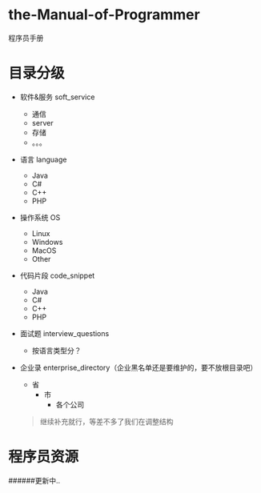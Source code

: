 # the-Manual-of-Programmer
程序员手册
# 目录分级

- 软件&服务     soft_service
    - 通信
    - server
    - 存储
    - 。。。
- 语言          language
    - Java
    - C#
    - C++
    - PHP
- 操作系统      OS
    - Linux
    - Windows
    - MacOS
    - Other
- 代码片段      code_snippet
    - Java
    - C#
    - C++
    - PHP
- 面试题        interview_questions
    - 按语言类型分？
- 企业录        enterprise_directory（企业黑名单还是要维护的，要不放根目录吧）
    - 省
        - 市
            - 各个公司
                
    > 继续补充就行，等差不多了我们在调整结构

# 程序员资源
######更新中..
